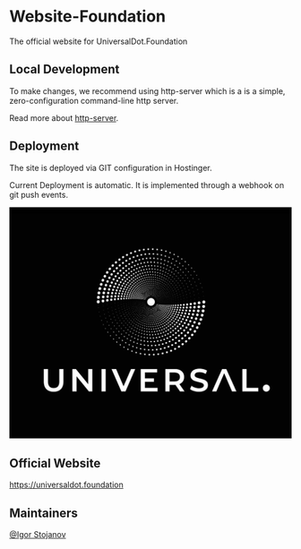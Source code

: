 # Website-Foundation
The official website for UniversalDot.Foundation

## Local Development

To make changes, we recommend using http-server which is a is a simple, zero-configuration command-line http server. 

Read more about [http-server](https://www.npmjs.com/package/http-server).

## Deployment

The site is deployed via GIT configuration in Hostinger. 

Current Deployment is automatic. It is implemented through a webhook on git push events.

![Logo](https://github.com/UniversalDot/documents/blob/master/logo/rsz_jpg-02.jpg)

## Official Website
https://universaldot.foundation


## Maintainers

[@Igor Stojanov](https://github.com/JosephKnecht-lab)





